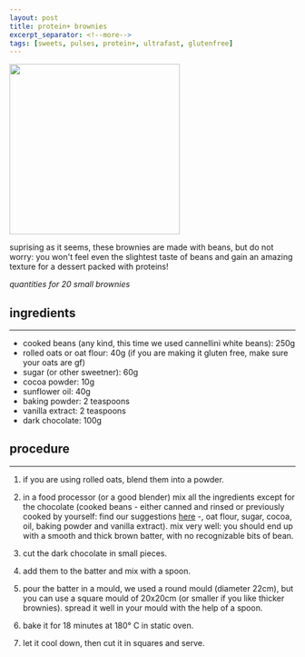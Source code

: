 ```yaml
---
layout: post
title: protein+ brownies
excerpt_separator: <!--more-->
tags: [sweets, pulses, protein+, ultrafast, glutenfree]
---
```


 <img src="../../../images/brownies.jpeg" width="300">

<!--more-->

suprising as it seems, these brownies are made with beans, but do not worry: you won't feel even the slightest taste of beans and gain an amazing texture for a dessert packed with proteins!

*quantities for 20 small brownies*

## ingredients
---

- cooked beans (any kind, this time we used cannellini white beans): 250g
- rolled oats or oat flour: 40g (if you are making it gluten free, make sure your oats are gf)
- sugar (or other sweetner): 60g
- cocoa powder: 10g
- sunflower oil: 40g
- baking powder: 2 teaspoons
- vanilla extract: 2 teaspoons
- dark chocolate: 100g

## procedure
---

1. if you are using rolled oats, blend them into a powder.
   
2. in a food processor (or a good blender) mix all the ingredients except for the chocolate (cooked beans - either canned and rinsed or previously cooked by yourself: find our suggestions [here](https://fagiolini.github.io/pulses-guide/) -, oat flour, sugar, cocoa, oil, baking powder and vanilla extract). mix very well: you should end up with a smooth and thick brown batter, with no recognizable bits of bean.
   
3. cut the dark chocolate in small pieces.
   
4. add them to the batter and mix with a spoon.
   
5. pour the batter in a mould, we used a round mould (diameter 22cm), but you can use a square mould of 20x20cm (or smaller if you like thicker brownies). spread it well in your mould with the help of a spoon.
   
6. bake it for 18 minutes at 180° C in static oven.
   
7. let it cool down, then cut it in squares and serve.
